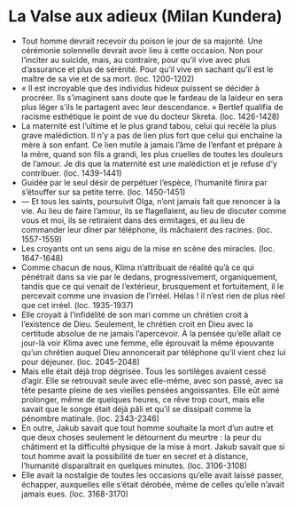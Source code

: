 # La Valse aux adieux (Milan Kundera)
* Tout homme devrait recevoir du poison le jour de sa majorité. Une cérémonie solennelle devrait avoir lieu à cette occasion. Non pour l’inciter au suicide, mais, au contraire, pour qu’il vive avec plus d’assurance et plus de sérénité. Pour qu’il vive en sachant qu’il est le maître de sa vie et de sa mort. (loc. 1200-1202)
* « Il est incroyable que des individus hideux puissent se décider à procréer. Ils s’imaginent sans doute que le fardeau de la laideur en sera plus léger s’ils le partagent avec leur descendance. » Bertlef qualifia de racisme esthétique le point de vue du docteur Skreta. (loc. 1426-1428)
* La maternité est l’ultime et le plus grand tabou, celui qui recèle la plus grave malédiction. Il n’y a pas de lien plus fort que celui qui enchaîne la mère à son enfant. Ce lien mutile à jamais l’âme de l’enfant et prépare à la mère, quand son fils a grandi, les plus cruelles de toutes les douleurs de l’amour. Je dis que la maternité est une malédiction et je refuse d’y contribuer. (loc. 1439-1441)
* Guidée par le seul désir de perpétuer l’espèce, l’humanité finira par s’étouffer sur sa petite terre. (loc. 1450-1451)
* — Et tous les saints, poursuivit Olga, n’ont jamais fait que renoncer à la vie. Au lieu de faire l’amour, ils se flagellaient, au lieu de discuter comme vous et moi, ils se retiraient dans des ermitages, et au lieu de commander leur dîner par téléphone, ils mâchaient des racines. (loc. 1557-1559)
* Les croyants ont un sens aigu de la mise en scène des miracles. (loc. 1647-1648)
* Comme chacun de nous, Klima n’attribuait de réalité qu’à ce qui pénétrait dans sa vie par le dedans, progressivement, organiquement, tandis que ce qui venait de l’extérieur, brusquement et fortuitement, il le percevait comme une invasion de l’irréel. Hélas ! il n’est rien de plus réel que cet irréel. (loc. 1935-1937)
* Elle croyait à l’infidélité de son mari comme un chrétien croit à l’existence de Dieu. Seulement, le chrétien croit en Dieu avec la certitude absolue de ne jamais l’apercevoir. À la pensée qu’elle allait ce jour-là voir Klima avec une femme, elle éprouvait la même épouvante qu’un chrétien auquel Dieu annoncerait par téléphone qu’il vient chez lui pour déjeuner. (loc. 2045-2048)
* Mais elle était déjà trop dégrisée. Tous les sortilèges avaient cessé d’agir. Elle se retrouvait seule avec elle-même, avec son passé, avec sa tête pesante pleine de ses vieilles pensées angoissantes. Elle eût aimé prolonger, même de quelques heures, ce rêve trop court, mais elle savait que le songe était déjà pâli et qu’il se dissipait comme la pénombre matinale. (loc. 2343-2346)
* En outre, Jakub savait que tout homme souhaite la mort d’un autre et que deux choses seulement le détournent du meurtre : la peur du châtiment et la difficulté physique de la mise à mort. Jakub savait que si tout homme avait la possibilité de tuer en secret et à distance, l’humanité disparaîtrait en quelques minutes. (loc. 3106-3108)
* Elle avait la nostalgie de toutes les occasions qu’elle avait laissé passer, échapper, auxquelles elle s’était dérobée, même de celles qu’elle n’avait jamais eues. (loc. 3168-3170)